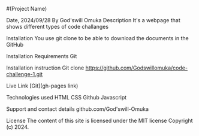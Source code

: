 #(Project Name)

Date, 2024/09/28
By God'swill Omuka
Description
It's a webpage that shows different types of code challanges

Installation
You use git clone to be able to download the documents in the GitHub

Installation Requirements
Git

Installation instruction
Git clone https://github.com/Godswillomuka/code-challenge-1.git

Live Link
[Git](gh-pages link)

Technologies used
HTML CSS Github Javascript

Support and contact details
github.com/God'swill-Omuka

License
The content of this site is licensed under the MIT license Copyright (c) 2024.